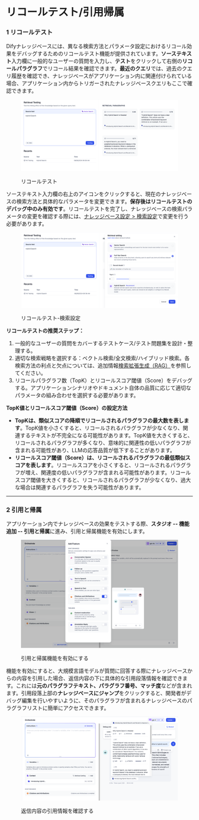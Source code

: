 # リコールテスト/引用帰属

### 1 リコールテスト

Difyナレッジベースには、異なる検索方法とパラメータ設定におけるリコール効果をデバッグするためのリコールテスト機能が提供されています。**ソーステキスト**入力欄に一般的なユーザーの質問を入力し、**テスト**をクリックして右側の**リコールパラグラフ**でリコール結果を確認できます。**最近のクエリ**では、過去のクエリ履歴を確認でき、ナレッジベースがアプリケーション内に関連付けられている場合、アプリケーション内からトリガーされたナレッジベースクエリもここで確認できます。

<figure><img src="../../.gitbook/assets/Retrieval-testing.png" alt=""><figcaption><p>リコールテスト</p></figcaption></figure>

ソーステキスト入力欄の右上のアイコンをクリックすると、現在のナレッジベースの検索方法と具体的なパラメータを変更できます。**保存後はリコールテストのデバッグ中のみ有効です**。リコールテストを完了し、ナレッジベースの検索パラメータの変更を確認する際には、[ナレッジベース設定 > 検索設定](./create-knowledge-and-upload-documents/#id-6-jian-suo-she-ding)で変更を行う必要があります。

<figure><img src="../../.gitbook/assets/Retrieval-testing-setting.png" alt=""><figcaption><p>リコールテスト-検索設定</p></figcaption></figure>

**リコールテストの推奨ステップ：**

1. 一般的なユーザーの質問をカバーするテストケース/テスト問題集を設計・整理する。
2. 適切な検索戦略を選択する：ベクトル検索/全文検索/ハイブリッド検索。各検索方法の利点と欠点については、追加情報[検索拡張生成（RAG）](../../learn-more/extended-reading/retrieval-augment/)を参照してください。
3. リコールパラグラフ数（TopK）とリコールスコア閾値（Score）をデバッグする。アプリケーションシナリオやドキュメント自体の品質に応じて適切なパラメータの組み合わせを選択する必要があります。

**TopK値とリコールスコア閾値（Score）の設定方法**

* **TopKは、類似スコアの降順でリコールされるパラグラフの最大数を表します**。TopK値を小さくすると、リコールされるパラグラフが少なくなり、関連するテキストが不完全になる可能性があります。TopK値を大きくすると、リコールされるパラグラフが多くなり、意味的に関連性の低いパラグラフが含まれる可能性があり、LLMの応答品質が低下することがあります。
* **リコールスコア閾値（Score）は、リコールされるパラグラフの最低類似スコアを表します**。リコールスコアを小さくすると、リコールされるパラグラフが増え、関連度の低いパラグラフが含まれる可能性があります。リコールスコア閾値を大きくすると、リコールされるパラグラフが少なくなり、過大な場合は関連するパラグラフを失う可能性があります。

***

### 2 引用と帰属

アプリケーション内でナレッジベースの効果をテストする際、**スタジオ -- 機能追加 -- 引用と帰属**に進み、引用と帰属機能を有効にします。

<figure><img src="../../.gitbook/assets/citation-and-attribution.png" alt=""><figcaption><p>引用と帰属機能を有効にする</p></figcaption></figure>

機能を有効にすると、大規模言語モデルが質問に回答する際にナレッジベースからの内容を引用した場合、返信内容の下に具体的な引用段落情報を確認できます。これには**元のパラグラフテキスト、パラグラフ番号、マッチ度**などが含まれます。引用段落上部の**ナレッジベースにジャンプ**をクリックすると、開発者がデバッグ編集を行いやすいように、そのパラグラフが含まれるナレッジベースのパラグラフリストに簡単にアクセスできます。

<figure><img src="../../.gitbook/assets/view-citation-informatio.png" alt=""><figcaption><p>返信内容の引用情報を確認する</p></figcaption></figure>
